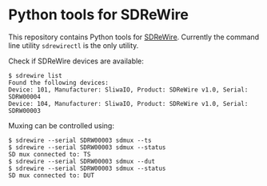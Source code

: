 # Python tools for SDReWire

This repository contains Python tools for [SDReWire](https://github.com/randomplum/sdrewire).
Currently the command line utility `sdrewirectl` is the only utility.

Check if SDReWire devices are available:
```
$ sdrewire list
Found the following devices:
Device: 101, Manufacturer: SliwaIO, Product: SDReWire v1.0, Serial: SDRW00004
Device: 104, Manufacturer: SliwaIO, Product: SDReWire v1.0, Serial: SDRW00003
```

Muxing can be controlled using:
```
$ sdrewire --serial SDRW00003 sdmux --ts
$ sdrewire --serial SDRW00003 sdmux --status
SD mux connected to: TS
$ sdrewire --serial SDRW00003 sdmux --dut
$ sdrewire --serial SDRW00003 sdmux --status
SD mux connected to: DUT
```
